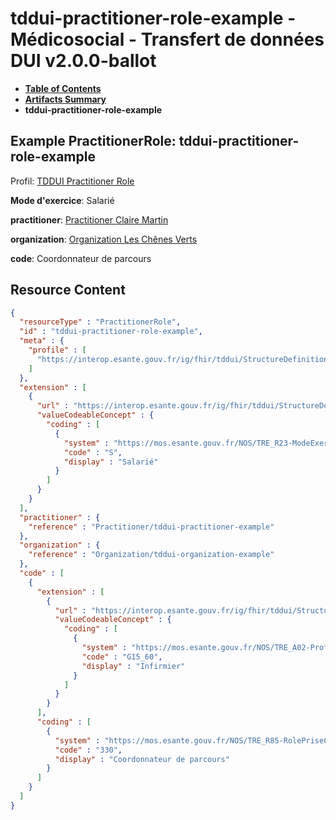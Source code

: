 # tddui-practitioner-role-example - Médicosocial - Transfert de données DUI v2.0.0-ballot

* [**Table of Contents**](toc.md)
* [**Artifacts Summary**](artifacts.md)
* **tddui-practitioner-role-example**

## Example PractitionerRole: tddui-practitioner-role-example

Profil: [TDDUI Practitioner Role](StructureDefinition-tddui-practitioner-role.md)

**Mode d'exercice**: Salarié

**practitioner**: [Practitioner Claire Martin](Practitioner-tddui-practitioner-example.md)

**organization**: [Organization Les Chênes Verts](Organization-tddui-organization-example.md)

**code**: Coordonnateur de parcours



## Resource Content

```json
{
  "resourceType" : "PractitionerRole",
  "id" : "tddui-practitioner-role-example",
  "meta" : {
    "profile" : [
      "https://interop.esante.gouv.fr/ig/fhir/tddui/StructureDefinition/tddui-practitioner-role"
    ]
  },
  "extension" : [
    {
      "url" : "https://interop.esante.gouv.fr/ig/fhir/tddui/StructureDefinition/tddui-exercise-mode",
      "valueCodeableConcept" : {
        "coding" : [
          {
            "system" : "https://mos.esante.gouv.fr/NOS/TRE_R23-ModeExercice/FHIR/TRE-R23-ModeExercice",
            "code" : "S",
            "display" : "Salarié"
          }
        ]
      }
    }
  ],
  "practitioner" : {
    "reference" : "Practitioner/tddui-practitioner-example"
  },
  "organization" : {
    "reference" : "Organization/tddui-organization-example"
  },
  "code" : [
    {
      "extension" : [
        {
          "url" : "https://interop.esante.gouv.fr/ig/fhir/tddui/StructureDefinition/tddui-profession",
          "valueCodeableConcept" : {
            "coding" : [
              {
                "system" : "https://mos.esante.gouv.fr/NOS/TRE_A02-ProfessionSavFaire-CISIS/FHIR/TRE-A02-ProfessionSavFaire-CISIS",
                "code" : "G15_60",
                "display" : "Infirmier"
              }
            ]
          }
        }
      ],
      "coding" : [
        {
          "system" : "https://mos.esante.gouv.fr/NOS/TRE_R85-RolePriseCharge/FHIR/TRE-R85-RolePriseCharge",
          "code" : "330",
          "display" : "Coordonnateur de parcours"
        }
      ]
    }
  ]
}

```
